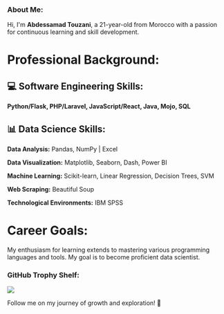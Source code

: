 ### About Me:
Hi, I'm **Abdessamad Touzani**, a 21-year-old from Morocco with a passion for continuous learning and skill development.

# **Professional Background:**

## **💻 Software Engineering Skills:**

  **Python/Flask, PHP/Laravel, JavaScript/React, Java, Mojo, SQL**

## **📊 Data Science Skills:**

  **Data Analysis:** Pandas, NumPy | Excel

  **Data Visualization:** Matplotlib, Seaborn, Dash, Power BI

  **Machine Learning:** Scikit-learn, Linear Regression, Decision Trees, SVM

  **Web Scraping:** Beautiful Soup

  **Technological Environments:** IBM SPSS

# Career Goals:
My enthusiasm for learning extends to mastering various programming languages and tools. My goal is to become proficient data scientist. 


### GitHub Trophy Shelf:
![](https://github-profile-trophy.vercel.app/?username=AbdessamadTzn&theme=juicyfresh&column=3&margin-w=15&margin-h=15)


Follow me on my journey of growth and exploration! 🚀


